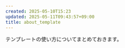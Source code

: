 ```yaml
---
created: 2025-05-10T15:23
updated: 2025-05-11T09:43:57+09:00
title: about_template
---
```


テンプレートの使い方についてまとめておきます。
